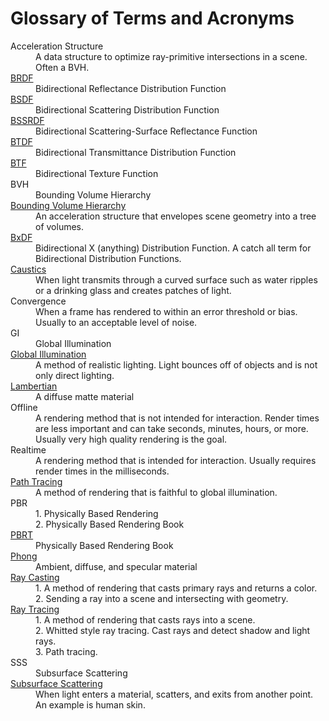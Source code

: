 # Glossary of Terms and Acronyms

<dl>
  <dt>Acceleration Structure</dt>
  <dd>A data structure to optimize ray-primitive intersections in a scene. Often a BVH.</dd>
  <dt><a href="https://en.wikipedia.org/wiki/Bidirectional_reflectance_distribution_function">BRDF</a></dt>
  <dd>Bidirectional Reflectance Distribution Function</dd>
  <dt><a href="https://en.wikipedia.org/wiki/Bidirectional_scattering_distribution_function">BSDF</a></dt>
  <dd>Bidirectional Scattering Distribution Function</dd>
  <dt><a href="https://en.wikipedia.org/wiki/Bidirectional_scattering_distribution_function#Overview_of_the_BxDF_functions">BSSRDF</a></dt>
  <dd>Bidirectional Scattering-Surface Reflectance Function</dd>
  <dt><a href="https://en.wikipedia.org/wiki/Bidirectional_scattering_distribution_function#Overview_of_the_BxDF_functions">BTDF</a></dt>
  <dd>Bidirectional Transmittance Distribution Function</dd>
  <dt><a href="https://en.wikipedia.org/wiki/Bidirectional_texture_function">BTF</a></dt>
  <dd>Bidirectional Texture Function</dd>
  <dt>BVH</dt>
  <dd>Bounding Volume Hierarchy</dd>
  <dt><a href="https://en.wikipedia.org/wiki/Bounding_volume_hierarchy">Bounding Volume Hierarchy</a></dt>
  <dd>An acceleration structure that envelopes scene geometry into a tree of volumes.</dd>
  <dt><a href="https://en.wikipedia.org/wiki/Bidirectional_scattering_distribution_function#Overview_of_the_BxDF_functions">BxDF</a></dt>
  <dd>Bidirectional X (anything) Distribution Function. A catch all term for Bidirectional Distribution Functions.</dd>
  <dt><a href="https://en.wikipedia.org/wiki/Caustic_(optics)">Caustics</a></dt>
  <dd>When light transmits through a curved surface such as water ripples or a drinking glass and creates patches of light.</dd>
  <dt>Convergence</dt>
  <dd>When a frame has rendered to within an error threshold or bias. Usually to an acceptable level of noise.</dd>
  <dt>GI</dt>
  <dd>Global Illumination</dd>
  <dt><a href="https://en.wikipedia.org/wiki/Global_illumination">Global Illumination</a></dt>
  <dd>A method of realistic lighting. Light bounces off of objects and is not only direct lighting.</dd>
  <dt><a href="https://en.wikipedia.org/wiki/Lambertian_reflectance">Lambertian</a></dt>
  <dd>A diffuse matte material</dd>
  <dt>Offline</dt>
  <dd>A rendering method that is not intended for interaction. Render times are less important and can take seconds, minutes, hours, or more. Usually very high quality rendering is the goal.</dd>
  <dt>Realtime</dt>
  <dd>A rendering method that is intended for interaction. Usually requires render times in the milliseconds.</dd>
  <dt><a href="https://en.wikipedia.org/wiki/Path_tracing">Path Tracing</a></dt>
  <dd>A method of rendering that is faithful to global illumination.
  <dt>PBR</dt>
  <dd>
    1. Physically Based Rendering
    <br>2. Physically Based Rendering Book
  </dd>
  <dt><a href="https://pbrt.org/">PBRT</a></dt>
  <dd>Physically Based Rendering Book</dd>
  <dt><a href="https://en.wikipedia.org/wiki/Phong_reflection_model">Phong</a></dt>
  <dd>Ambient, diffuse, and specular material</dd>
  <dt><a href="https://en.wikipedia.org/wiki/Ray_casting">Ray Casting</a></dt>
  <dd>
  1. A method of rendering that casts primary rays and returns a color.
  <br>2. Sending a ray into a scene and intersecting with geometry.
  </dd>
  <dt><a href="https://en.wikipedia.org/wiki/Ray_tracing_(graphics)">Ray Tracing</a></dt>
  <dd>
  1. A method of rendering that casts rays into a scene.
  <br>2. Whitted style ray tracing. Cast rays and detect shadow and light rays.
  <br>3. Path tracing.
  </dd>
  <dt>SSS</dt>
  <dd>Subsurface Scattering</dd>
  <dt><a href="https://en.wikipedia.org/wiki/Subsurface_scattering">Subsurface Scattering</a></dt>
  <dd>When light enters a material, scatters, and exits from another point. An example is human skin.</dd>
</dl>
